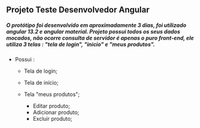 ## Projeto Teste Desenvolvedor Angular

##### 	O protótipo foi desenvolvido em aproximadamente 3 dias, foi utilizado angular 13.2 e angular material. Projeto possui todos os seus dados mocados, não ocorre consulta de servidor é apenas o puro front-end, ele utiliza 3 telas : "tela de login", "inicio" e "meus produtos".

- Possui :

  - Tela de login;

  - Tela de início;
  - Tela "meus produtos";
    - Editar produto;
    - Adicionar produto;
    - Excluir produto;